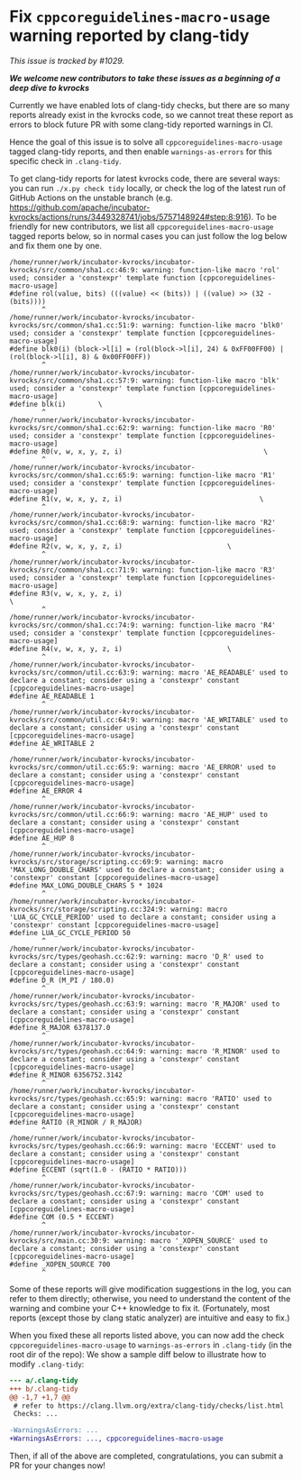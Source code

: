 # Fix `cppcoreguidelines-macro-usage` warning reported by clang-tidy

*This issue is tracked by #1029.*

***We welcome new contributors to take these issues as a beginning of a deep dive to kvrocks***

Currently we have enabled lots of clang-tidy checks, but there are so many reports already exist in the kvrocks code, so we cannot treat these report as errors to block future PR with some clang-tidy reported warnings in CI.

Hence the goal of this issue is to solve all `cppcoreguidelines-macro-usage` tagged clang-tidy reports, and then enable `warnings-as-errors` for this specific check in `.clang-tidy`.

To get clang-tidy reports for latest kvrocks code, there are several ways: you can run `./x.py check tidy` locally, or check the log of the latest run of GitHub Actions on the unstable branch (e.g. https://github.com/apache/incubator-kvrocks/actions/runs/3449328741/jobs/5757148924#step:8:916). To be friendly for new contributors, we list all `cppcoreguidelines-macro-usage` tagged reports below, so in normal cases you can just follow the log below and fix them one by one.

```log
/home/runner/work/incubator-kvrocks/incubator-kvrocks/src/common/sha1.cc:46:9: warning: function-like macro 'rol' used; consider a 'constexpr' template function [cppcoreguidelines-macro-usage]
#define rol(value, bits) (((value) << (bits)) | ((value) >> (32 - (bits))))
        ^
/home/runner/work/incubator-kvrocks/incubator-kvrocks/src/common/sha1.cc:51:9: warning: function-like macro 'blk0' used; consider a 'constexpr' template function [cppcoreguidelines-macro-usage]
#define blk0(i) (block->l[i] = (rol(block->l[i], 24) & 0xFF00FF00) | (rol(block->l[i], 8) & 0x00FF00FF))
        ^
/home/runner/work/incubator-kvrocks/incubator-kvrocks/src/common/sha1.cc:57:9: warning: function-like macro 'blk' used; consider a 'constexpr' template function [cppcoreguidelines-macro-usage]
#define blk(i)        \
        ^
/home/runner/work/incubator-kvrocks/incubator-kvrocks/src/common/sha1.cc:62:9: warning: function-like macro 'R0' used; consider a 'constexpr' template function [cppcoreguidelines-macro-usage]
#define R0(v, w, x, y, z, i)                                   \
        ^
/home/runner/work/incubator-kvrocks/incubator-kvrocks/src/common/sha1.cc:65:9: warning: function-like macro 'R1' used; consider a 'constexpr' template function [cppcoreguidelines-macro-usage]
#define R1(v, w, x, y, z, i)                                  \
        ^
/home/runner/work/incubator-kvrocks/incubator-kvrocks/src/common/sha1.cc:68:9: warning: function-like macro 'R2' used; consider a 'constexpr' template function [cppcoreguidelines-macro-usage]
#define R2(v, w, x, y, z, i)                          \
        ^
/home/runner/work/incubator-kvrocks/incubator-kvrocks/src/common/sha1.cc:71:9: warning: function-like macro 'R3' used; consider a 'constexpr' template function [cppcoreguidelines-macro-usage]
#define R3(v, w, x, y, z, i)                                            \
        ^
/home/runner/work/incubator-kvrocks/incubator-kvrocks/src/common/sha1.cc:74:9: warning: function-like macro 'R4' used; consider a 'constexpr' template function [cppcoreguidelines-macro-usage]
#define R4(v, w, x, y, z, i)                          \
        ^
/home/runner/work/incubator-kvrocks/incubator-kvrocks/src/common/util.cc:63:9: warning: macro 'AE_READABLE' used to declare a constant; consider using a 'constexpr' constant [cppcoreguidelines-macro-usage]
#define AE_READABLE 1
        ^
/home/runner/work/incubator-kvrocks/incubator-kvrocks/src/common/util.cc:64:9: warning: macro 'AE_WRITABLE' used to declare a constant; consider using a 'constexpr' constant [cppcoreguidelines-macro-usage]
#define AE_WRITABLE 2
        ^
/home/runner/work/incubator-kvrocks/incubator-kvrocks/src/common/util.cc:65:9: warning: macro 'AE_ERROR' used to declare a constant; consider using a 'constexpr' constant [cppcoreguidelines-macro-usage]
#define AE_ERROR 4
        ^
/home/runner/work/incubator-kvrocks/incubator-kvrocks/src/common/util.cc:66:9: warning: macro 'AE_HUP' used to declare a constant; consider using a 'constexpr' constant [cppcoreguidelines-macro-usage]
#define AE_HUP 8
        ^
/home/runner/work/incubator-kvrocks/incubator-kvrocks/src/storage/scripting.cc:69:9: warning: macro 'MAX_LONG_DOUBLE_CHARS' used to declare a constant; consider using a 'constexpr' constant [cppcoreguidelines-macro-usage]
#define MAX_LONG_DOUBLE_CHARS 5 * 1024
        ^
/home/runner/work/incubator-kvrocks/incubator-kvrocks/src/storage/scripting.cc:324:9: warning: macro 'LUA_GC_CYCLE_PERIOD' used to declare a constant; consider using a 'constexpr' constant [cppcoreguidelines-macro-usage]
#define LUA_GC_CYCLE_PERIOD 50
        ^
/home/runner/work/incubator-kvrocks/incubator-kvrocks/src/types/geohash.cc:62:9: warning: macro 'D_R' used to declare a constant; consider using a 'constexpr' constant [cppcoreguidelines-macro-usage]
#define D_R (M_PI / 180.0)
        ^
/home/runner/work/incubator-kvrocks/incubator-kvrocks/src/types/geohash.cc:63:9: warning: macro 'R_MAJOR' used to declare a constant; consider using a 'constexpr' constant [cppcoreguidelines-macro-usage]
#define R_MAJOR 6378137.0
        ^
/home/runner/work/incubator-kvrocks/incubator-kvrocks/src/types/geohash.cc:64:9: warning: macro 'R_MINOR' used to declare a constant; consider using a 'constexpr' constant [cppcoreguidelines-macro-usage]
#define R_MINOR 6356752.3142
        ^
/home/runner/work/incubator-kvrocks/incubator-kvrocks/src/types/geohash.cc:65:9: warning: macro 'RATIO' used to declare a constant; consider using a 'constexpr' constant [cppcoreguidelines-macro-usage]
#define RATIO (R_MINOR / R_MAJOR)
        ^
/home/runner/work/incubator-kvrocks/incubator-kvrocks/src/types/geohash.cc:66:9: warning: macro 'ECCENT' used to declare a constant; consider using a 'constexpr' constant [cppcoreguidelines-macro-usage]
#define ECCENT (sqrt(1.0 - (RATIO * RATIO)))
        ^
/home/runner/work/incubator-kvrocks/incubator-kvrocks/src/types/geohash.cc:67:9: warning: macro 'COM' used to declare a constant; consider using a 'constexpr' constant [cppcoreguidelines-macro-usage]
#define COM (0.5 * ECCENT)
        ^
/home/runner/work/incubator-kvrocks/incubator-kvrocks/src/main.cc:30:9: warning: macro '_XOPEN_SOURCE' used to declare a constant; consider using a 'constexpr' constant [cppcoreguidelines-macro-usage]
#define _XOPEN_SOURCE 700
        ^
```

Some of these reports will give modification suggestions in the log, you can refer to them directly; otherwise, you need to understand the content of the warning and combine your C++ knowledge to fix it. (Fortunately, most reports (except those by clang static analyzer) are intuitive and easy to fix.)

When you fixed these all reports listed above, you can now add the check `cppcoreguidelines-macro-usage` to `warnings-as-errors` in `.clang-tidy` (in the root dir of the repo): We show a sample diff below to illustrate how to modify `.clang-tidy`:

```diff
--- a/.clang-tidy
+++ b/.clang-tidy
@@ -1,7 +1,7 @@
 # refer to https://clang.llvm.org/extra/clang-tidy/checks/list.html
 Checks: ...

-WarningsAsErrors: ...
+WarningsAsErrors: ..., cppcoreguidelines-macro-usage
```

Then, if all of the above are completed, congratulations, you can submit a PR for your changes now!

